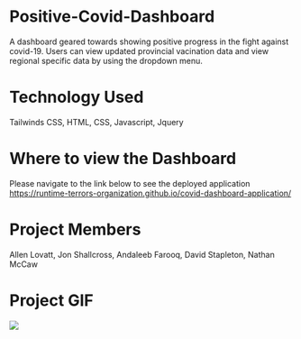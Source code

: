 # Positive-Covid-Dashboard
A dashboard geared towards showing positive progress in the fight against covid-19. Users can view updated provincial vacination data and view regional specific data by using the dropdown menu. 

# Technology Used
Tailwinds CSS,
HTML,
CSS,
Javascript,
Jquery

# Where to view the Dashboard
Please navigate to the link below to see the deployed application
https://runtime-terrors-organization.github.io/covid-dashboard-application/

# Project Members
Allen Lovatt, 
Jon Shallcross, 
Andaleeb Farooq, 
David Stapleton, 
Nathan McCaw

# Project GIF

![](Covid_Dashboard2_GIF.gif)
